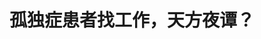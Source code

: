 ---
title: 孤独症患者找工作，天方夜谭？
tags: [介绍, 孤独症, ASD]
color: info
description: 我们在帮助孤独症患者为工作做好准备、寻找工作以及保持工作方面做得怎么样呢？
external_url: http://mp.weixin.qq.com/s?__biz=MzIyMzgyMjY5NQ==&amp;mid=2247483813&amp;idx=1&amp;sn=a8802f5f0b1f6d40042286e563e78a45&amp;chksm=e81917addf6e9ebbc4c5e6436926689b4131ccbf33a32962165e5a71ee3a504b2b5b94f67b25&amp;scene=27#wechat_redirect
---